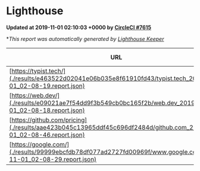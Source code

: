 
# Lighthouse

**Updated at 2019-11-01 02:10:03 +0000 by [CircleCI #7615](https://circleci.com/gh/ItinerisLtd/lighthouse-keeper-example/7615)**

**This report was automatically generated by [Lighthouse Keeper](https://github.com/itinerisltd/lighthouse-keeper)*

| URL | Performance | Accessibility | Best Practices | SEO | PWA | Updated At |
| --- | --- | --- | --- | --- | --- | --- |
| [https://typist.tech/](./results/e463522d02041e06b035e8f61910fd43/typist.tech_2019-11-01_02-08-19.report.json) |  |  |  |  |  | 2019-11-01T02:08:19.950Z |
| [https://web.dev/](./results/e09021ae7f54dd9f3b549cb0bc165f2b/web.dev_2019-11-01_02-08-18.report.json) | 0.86 | 0.9 | 1 | 0.96 | 0.93 | 2019-11-01T02:08:18.459Z |
| [https://github.com/pricing](./results/aae423b045c13965ddf45c696df2484d/github.com_2019-11-01_02-08-46.report.json) | 0.79 | 0.93 | 0.93 | 0.92 | 0.56 | 2019-11-01T02:08:46.051Z |
| [https://google.com/](./results/99999ebcfdb78df077ad2727fd00969f/www.google.com_2019-11-01_02-08-29.report.json) | 0.94 | 0.86 | 0.93 | 0.83 | 0.56 | 2019-11-01T02:08:29.715Z |

